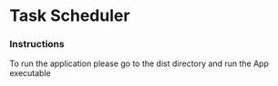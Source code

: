 <h1>Task Scheduler</h1>
<h3>Instructions</h3>
To run the application please go to the dist directory and run the App executable
